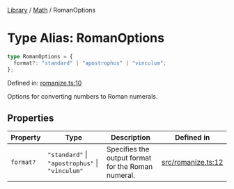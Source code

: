 <!-- markdownlint-disable -->
<!-- cspell: disable -->
[Library](../index.md) / [Math](./index.md) / RomanOptions

# Type Alias: RomanOptions

```ts
type RomanOptions = {
  format?: "standard" | "apostrophus" | "vinculum";
};
```

Defined in: [romanize.ts:10](https://github.com/technobuddha/library/blob/main/src/romanize.ts#L10)

Options for converting numbers to Roman numerals.

## Properties

| Property | Type | Description | Defined in |
| ------ | ------ | ------ | ------ |
| <a id="format"></a> `format?` | `"standard"` \| `"apostrophus"` \| `"vinculum"` | Specifies the output format for the Roman numeral. | [src/romanize.ts:12](https://github.com/technobuddha/library/blob/main/src/romanize.ts#L12) |


